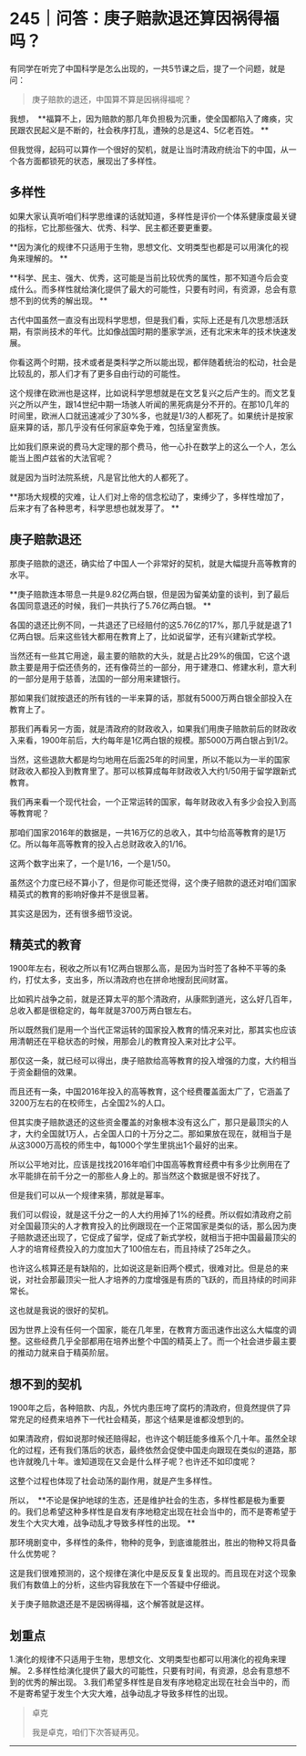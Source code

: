 # 245｜问答：庚子赔款退还算因祸得福吗？

有同学在听完了中国科学是怎么出现的，一共5节课之后，提了一个问题，就是问：

> 庚子赔款的退还，中国算不算是因祸得福呢？

我想，  **福算不上，因为赔款的那几年负担极为沉重，使全国都陷入了瘫痪，灾民跟农民起义是不断的，社会秩序打乱，遭殃的总是这4、5亿老百姓。 **

但我觉得，起码可以算作一个很好的契机，就是让当时清政府统治下的中国，从一个各方面都锁死的状态，展现出了多样性。

## 多样性

如果大家认真听咱们科学思维课的话就知道，多样性是评价一个体系健康度最关键的指标，它比那些强大、优秀、科学、民主都还要更重要。

 **因为演化的规律不只适用于生物，思想文化、文明类型也都是可以用演化的视角来理解的。 **

 **科学、民主、强大、优秀，这可能是当前比较优秀的属性，那不知道今后会变成什么。而多样性就给演化提供了最大的可能性，只要有时间，有资源，总会有意想不到的优秀的解出现。 **

古代中国虽然一直没有出现科学思想，但是我们看，实际上还是有几次思想活跃期，有崇尚技术的年代。比如像战国时期的墨家学派，还有北宋末年的技术快速发展。

你看这两个时期，技术或者是类科学之所以能出现，都伴随着统治的松动，社会是比较乱的，那人们才有了更多自由行动的可能性。

这个规律在欧洲也是这样，比如说科学思想就是在文艺复兴之后产生的。而文艺复兴之所以产生，跟14世纪中期一场骇人听闻的黑死病是分不开的。在那10几年的时间里，欧洲人口就迅速减少了30%多，也就是1/3的人都死了。如果统计是按家庭来算的话，那几乎没有任何家庭幸免于难，包括皇室贵族。

比如我们原来说的费马大定理的那个费马，他一心扑在数学上的这么一个人，怎么能当上图卢兹省的大法官呢？

就是因为当时法院系统，凡是官比他大的人都死了。

 **那场大规模的灾难，让人们对上帝的信念松动了，束缚少了，多样性增加了，后来才有了各种思考，科学思想也就发芽了。 **

## 庚子赔款退还

那庚子赔款的退还，确实给了中国人一个非常好的契机，就是大幅提升高等教育的水平。

 **庚子赔款连本带息一共是9.82亿两白银，但是因为留美幼童的谈判，到了最后各国同意退还的时候，我们一共执行了5.76亿两白银。 **

各国的退还比例不同，一共退还了已经赔付的这5.76亿的17%，那几乎就是退了1亿两白银。后来这些钱大都用在教育上了，比如说留学，还有兴建新式学校。

当然还有一些其它用途，最主要的赔款的大头，就是占比29%的俄国，它这个退款主要是用于偿还债务的，还有像荷兰的一部分，用于建港口、修建水利，意大利的一部分是用于慈善，法国的一部分用来建银行。

那如果我们就按退还的所有钱的一半来算的话，那就有5000万两白银全部投入在教育上了。

那我们再看另一方面，就是清政府的财政收入，如果我们用庚子赔款前后的财政收入来看，1900年前后，大约每年是1亿两白银的规模。那5000万两白银占到1/2。

当然，这些退款大都是均匀地用在后面25年的时间里，所以不能以为一半的国家财政收入都投入到教育里了。那可以核算成每年财政收入大约1/50用于留学跟新式教育。

我们再来看一个现代社会，一个正常运转的国家，每年财政收入有多少会投入到高等教育呢？

那咱们国家2016年的数据是，一共16万亿的总收入，其中匀给高等教育的是1万亿。所以每年高等教育的投入占总财政收入的1/16。

这两个数字出来了，一个是1/16，一个是1/50。

虽然这个力度已经不算小了，但是你可能还觉得，这个庚子赔款的退还对咱们国家精英式的教育的影响好像并不是很显著。

其实这是因为，还有很多细节没说。

## 精英式的教育

1900年左右，税收之所以有1亿两白银那么高，是因为当时签了各种不平等的条约，打仗太多，支出多，所以清政府也在拼命地搜刮民间财富。

比如鸦片战争之前，就是还算太平的那个清政府，从康熙到道光，这么好几百年，总收入都是很稳定的，每年就是3700万两白银左右。

所以既然我们是用一个当代正常运转的国家投入教育的情况来对比，那其实也应该用清朝还在平稳状态的时候，用那会儿的教育投入来对比才公平。

那仅这一条，就已经可以得出，庚子赔款给高等教育的投入增强的力度，大约相当于资金翻倍的效果。

而且还有一条，中国2016年投入的高等教育，这个经费覆盖面太广了，它涵盖了3200万左右的在校师生，占全国2%的人口。

但其实庚子赔款退还的这些资金覆盖的对象根本没有这么广，那只是最顶尖的人才，大约全国就1万人，占全国人口的十万分之二。那如果放在现在，就相当于是从这3000万高校的师生中，每1000个学生里挑出1个最好的出来。

所以公平地对比，应该是找找2016年咱们中国高等教育经费中有多少比例用在了水平能排在前千分之一的那些人身上的。那当然这个数据是很不好找了。

但是我们可以从一个规律来猜，那就是幂率。

我们可以假设，就是这千分之一的人大约用掉了1%的经费。所以假如清政府之前对全国最顶尖的人才教育投入的比例跟现在一个正常国家是类似的话，那么因为庚子赔款退还出现了，它促成了留学，促成了新式学校，就相当于把中国最最顶尖的人才的培育经费投入的力度加大了100倍左右，而且持续了25年之久。

也许这么核算还是有缺陷的，比如说这是新旧两个模式，很难对比。但是总的来说，对社会那最顶尖一批人才培养的力度增强是有质的飞跃的，而且持续的时间非常长。

这也就是我说的很好的契机。

因为世界上没有任何一个国家，能在几年里，在教育方面迅速作出这么大幅度的调整。这些经费几乎全部都用在培养出整个中国的精英上了。而一个社会进步最主要的推动力就来自于精英阶层。

## 想不到的契机

1900年之后，各种赔款、内乱，外忧内患压垮了腐朽的清政府，但竟然提供了异常充足的经费来培养下一代社会精英，那这个结果是谁都没想到的。

如果清政府，假如说那时候还赔得起，也许这个朝廷能多维系个几十年。虽然全球化的过程，还有我们落后的状态，最终依然会促使中国走向跟现在类似的道路，那也许就晚几十年。谁知道现在又会是什么样子呢？也许还不如印度呢？

这整个过程也体现了社会动荡的副作用，就是产生多样性。

所以，  **不论是保护地球的生态，还是维护社会的生态，多样性都是极为重要的。我们总希望这种多样性是自发有序地稳定出现在社会当中的，而不是寄希望于发生个大灾大难，战争动乱才导致多样性的出现。 **

那环境剧变中，多样性的条件，物种的竞争，到底谁能胜出，胜出的物种又将具备什么优势呢？

这是我们很难预测的，这个规律在演化中是反反复复出现的。而且现在对这个现象我们有数值上的分析，这些内容我放在下一个答疑中仔细说。

关于庚子赔款退还是不是因祸得福，这个解答就是这样。

## 划重点

1.演化的规律不只适用于生物，思想文化、文明类型也都可以用演化的视角来理解。
2.多样性给演化提供了最大的可能性，只要有时间，有资源，总会有意想不到的优秀的解出现。
3.我们希望多样性是自发有序地稳定出现在社会当中的，而不是寄希望于发生个大灾大难，战争动乱才导致多样性的出现。

> 卓克
> 
> 我是卓克，咱们下次答疑再见。

---

